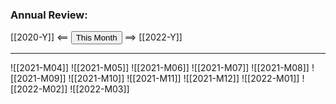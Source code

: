 ### Annual Review:

[[2020-Y]] <== <button class="date_button_today">This Month</button> ==> [[2022-Y]]

---

![[2021-M04]]
![[2021-M05]]
![[2021-M06]]
![[2021-M07]]
![[2021-M08]]
![[2021-M09]]
![[2021-M10]]
![[2021-M11]]
![[2021-M12]]
![[2022-M01]]
![[2022-M02]]
![[2022-M03]]